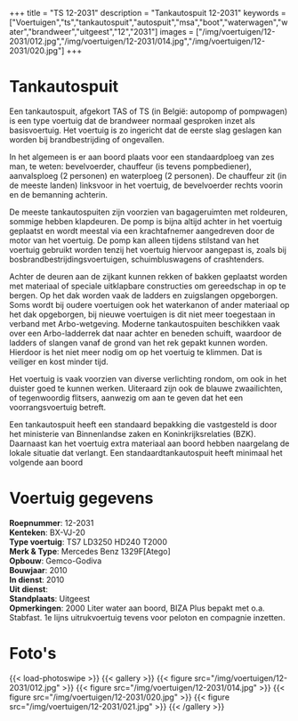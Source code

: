 +++
title = "TS 12-2031"
description = "Tankautospuit 12-2031"
keywords = ["Voertuigen","ts","tankautospuit","autospuit","msa","boot","waterwagen","water","brandweer","uitgeest","12","2031"]
images = ["/img/voertuigen/12-2031/012.jpg","/img/voertuigen/12-2031/014.jpg","/img/voertuigen/12-2031/020.jpg"]
+++

# Tankautospuit

Een tankautospuit, afgekort TAS of TS (in België: autopomp of pompwagen) is een type voertuig dat de brandweer normaal gesproken inzet als basisvoertuig. Het voertuig is zo ingericht dat de eerste slag geslagen kan worden bij brandbestrijding of ongevallen.

In het algemeen is er aan boord plaats voor een standaardploeg van zes man, te weten: bevelvoerder, chauffeur (is tevens pompbediener), aanvalsploeg (2 personen) en waterploeg (2 personen). De chauffeur zit (in de meeste landen) linksvoor in het voertuig, de bevelvoerder rechts voorin en de bemanning achterin.

De meeste tankautospuiten zijn voorzien van bagageruimten met roldeuren, sommige hebben klapdeuren. De pomp is bijna altijd achter in het voertuig geplaatst en wordt meestal via een krachtafnemer aangedreven door de motor van het voertuig. De pomp kan alleen tijdens stilstand van het voertuig gebruikt worden tenzij het voertuig hiervoor aangepast is, zoals bij bosbrandbestrijdingsvoertuigen, schuimbluswagens of crashtenders.

Achter de deuren aan de zijkant kunnen rekken of bakken geplaatst worden met materiaal of speciale uitklapbare constructies om gereedschap in op te bergen. Op het dak worden vaak de ladders en zuigslangen opgeborgen. Soms wordt bij oudere voertuigen ook het waterkanon of ander materiaal op het dak opgeborgen, bij nieuwe voertuigen is dit niet meer toegestaan in verband met Arbo-wetgeving. Moderne tankautospuiten beschikken vaak over een Arbo-ladderrek dat naar achter en beneden schuift, waardoor de ladders of slangen vanaf de grond van het rek gepakt kunnen worden. Hierdoor is het niet meer nodig om op het voertuig te klimmen. Dat is veiliger en kost minder tijd.

Het voertuig is vaak voorzien van diverse verlichting rondom, om ook in het duister goed te kunnen werken. Uiteraard zijn ook de blauwe zwaailichten, of tegenwoordig flitsers, aanwezig om aan te geven dat het een voorrangsvoertuig betreft.

Een tankautospuit heeft een standaard bepakking die vastgesteld is door het ministerie van Binnenlandse zaken en Koninkrijksrelaties (BZK). Daarnaast kan het voertuig extra materiaal aan boord hebben naargelang de lokale situatie dat verlangt. Een standaardtankautospuit heeft minimaal het volgende aan boord

# Voertuig gegevens

**Roepnummer**: 12-2031  
**Kenteken**: BX-VJ-20  
**Type voertuig**: TS7 LD3250 HD240 T2000  
**Merk & Type**: Mercedes Benz 1329F[Atego]  
**Opbouw**: Gemco-Godiva  
**Bouwjaar**: 2010  
**In dienst**: 2010  
**Uit dienst**:  
**Standplaats**: Uitgeest  
**Opmerkingen**: 2000 Liter water aan boord, BIZA Plus bepakt met o.a. Stabfast. 1e lijns uitrukvoertuig tevens voor peloton en compagnie inzetten.  

# Foto's
{{< load-photoswipe >}}
{{< gallery >}}
  {{< figure src="/img/voertuigen/12-2031/012.jpg" >}}
  {{< figure src="/img/voertuigen/12-2031/014.jpg" >}}
  {{< figure src="/img/voertuigen/12-2031/020.jpg" >}}
  {{< figure src="/img/voertuigen/12-2031/021.jpg" >}}
{{< /gallery >}}
